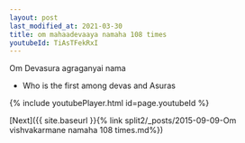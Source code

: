 ```yaml
---
layout: post
last_modified_at: 2021-03-30
title: om mahaadevaaya namaha 108 times
youtubeId: TiAsTFekRxI
---
```

 
 
Om Devasura agraganyai nama 
 
 -  Who is the first among devas and Asuras 
 
  
 
  
 
 
 
 
 
 


{% include youtubePlayer.html id=page.youtubeId %}
 
[Next]({{ site.baseurl }}{% link  split2/_posts/2015-09-09-Om vishvakarmane namaha 108 times.md%})
 
